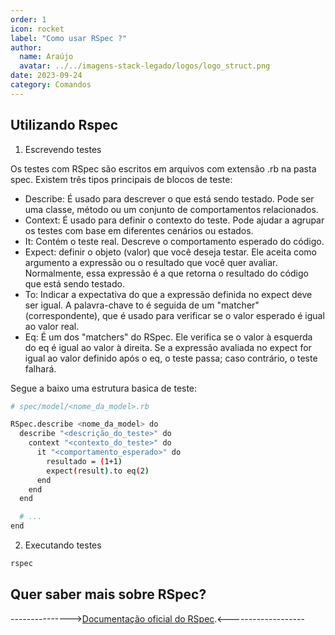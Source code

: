 ```yaml
---
order: 1
icon: rocket
label: "Como usar RSpec ?"
author:
  name: Araújo
  avatar: ../../imagens-stack-legado/logos/logo_struct.png
date: 2023-09-24
category: Comandos
---
```


## Utilizando Rspec 

1. Escrevendo testes

Os testes com RSpec são escritos em arquivos com extensão .rb na pasta spec. Existem três tipos principais de blocos de teste:

- Describe: É usado para descrever o que está sendo testado. Pode ser uma classe, método ou um conjunto de comportamentos relacionados.
- Context: É usado para definir o contexto do teste. Pode ajudar a agrupar os testes com base em diferentes cenários ou estados.
- It: Contém o teste real. Descreve o comportamento esperado do código.
- Expect: definir o objeto (valor) que você deseja testar. Ele aceita como argumento a expressão ou o resultado que você quer avaliar. Normalmente, essa expressão é a que retorna o resultado do código que está sendo testado.
- To: Indicar a expectativa do que a expressão definida no expect deve ser igual. A palavra-chave to é seguida de um "matcher" (correspondente), que é usado para verificar se o valor esperado é igual ao valor real.
- Eq: É um dos "matchers" do RSpec. Ele verifica se o valor à esquerda do eq é igual ao valor à direita. Se a expressão avaliada no expect for igual ao valor definido após o eq, o teste passa; caso contrário, o teste falhará.

Segue a baixo uma estrutura basica de teste:

```bash
# spec/model/<nome_da_model>.rb

RSpec.describe <nome_da_model> do
  describe "<descrição_do_teste>" do
    context "<contexto_do_teste>" do
      it "<comportamento_esperado>" do
        resultado = (1+1)
        expect(result).to eq(2)
      end
    end
  end

  # ...
end
```

2. Executando testes

```bash
rspec
```

## Quer saber mais sobre RSpec?

--------------->[Documentação oficial do RSpec](https://rspec.info/documentation/).<-------------------